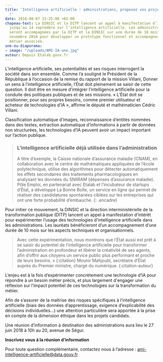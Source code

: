 ```yaml
---
title: 'Intelligence artificielle : administrations, proposez vos projets d’expérimentations
  !'
date: 2018-08-07 15:25:00 +02:00
chapeau-text: La DINSIC et la DITP lancent un appel à manifestation d’intérêt ouvert
  jusqu’au 14 septembre sur l’intelligence artificielle. Les administrations lauréates
  seront accompagnées par la DITP et la DINSIC sur une durée de 10 mois à partir de
  novembre 2018 pour développer un prototype fonctionnel et accompagner la transformation
  métier associée.
une-ou-diaporama:
- image: "/uploads/AMI-IA-une.jpg"
auteur: Depuis Etalab.gouv.fr
---
```


L’intelligence artificielle, ses potentialités et ses risques interrogent la société dans son ensemble. Comme l’a souligné le Président de la République à l’occasion de la remise du rapport de la mission Villani, Donner un sens à l’intelligence artificielle, l’État doit pleinement se saisir de cette question. Il doit être en mesure d’intégrer l’intelligence artificielle pour la conduite des politiques publiques et de ses missions. « L’État doit se positionner, pour ses propres besoins, comme premier utilisateur et acheteur de technologies d’IA », affirme le député et mathématicien Cédric Villani.

Classification automatique d’images, reconnaissance d’entités nommées dans des textes, extraction automatique d’informations à partir de données non structurées, les technologies d’IA peuvent avoir un impact important sur l’action publique.

> ### L’intelligence artificielle déjà utilisée dans l’administration
>
> A titre d’exemple, la Caisse nationale d’assurance maladie (CNAM), en collaboration avec le centre de mathématiques appliquées de l’école polytechnique, utilise des algorithmes pour détecter automatiquement les effets secondaires des traitements pharmacologiques en analysant les données du SNIIRAM (dépenses d’assurance maladie). Pôle Emploi, en partenariat avec Etalab et l’incubateur de startups d’État, a développé La Bonne Boîte, un service en ligne qui permet de réaliser des candidatures spontanées ciblées sur les entreprises qui ont une forte probabilité d’embauche.
> {: .encadre}

Pour initier ce mouvement, la DINSIC et la direction interministérielle de la transformation publique (DITP) lancent un appel à manifestation d’intérêt pour expérimenter l’usage des technologies d’intelligence artificielle dans les administrations. Les lauréats bénéficieront d’un accompagnement d’une durée de 10 mois sur les aspects techniques et organisationnels.

> Avec cette expérimentation, nous montrons que l’État aussi est prêt à se saisir du potentiel de l’intelligence artificielle pour transformer l’administration en profondeur et libérer la créativité de ses agents, afin d’offrir aux citoyens un service public plus performant et proche de leurs besoins. »
> {:citation}
> Mounir Mahjoubi, secrétaire d’État auprès du Premier ministre, chargé du numérique.
> {:citation-auteur}

L’enjeu est à la fois d’expérimenter concrètement une technologie d’IA pour répondre à un besoin métier précis, et plus largement d'engager une réflexion sur l’impact potentiel de ces technologies sur la transformation du métier.

Afin de s’assurer de la maîtrise des risques spécifiques à l’intelligence artificielle (biais des données d’apprentissage, exigence d’explicabilité des décisions individuelles…) une attention particulière sera apportée à la prise en compte de la dimension éthique dans les projets candidats.

Une réunion d’information à destination des administrations aura lieu le 27 juin 2018 à 10h au 20, avenue de Ségur.

**Inscrivez vous à la réunion d’information**

Pour toute question complémentaire, contactez nous à l’adresse : [ami-intelligence-artificielle@data.gouv.fr](mailto:ami-intelligence-artificielle@data.gouv.fr)